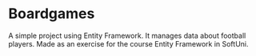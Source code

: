 # Boardgames

A simple project using Entity Framework. It manages data about football players. Made as an exercise for the course Entity Framework in SoftUni.
